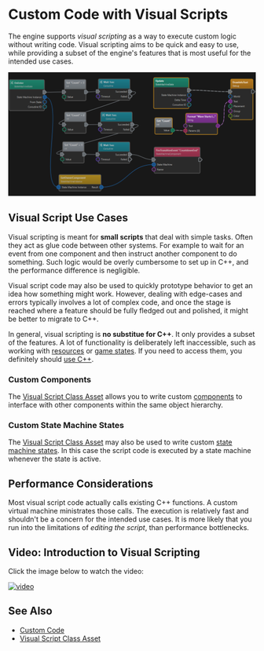 # Custom Code with Visual Scripts

The engine supports *visual scripting* as a way to execute custom logic without writing code. Visual scripting aims to be quick and easy to use, while providing a subset of the engine's features that is most useful for the intended use cases.

![Visual Script](media/vs-state.png)

## Visual Script Use Cases

Visual scripting is meant for **small scripts** that deal with simple tasks. Often they act as glue code between other systems. For example to wait for an event from one component and then instruct another component to do something. Such logic would be overly cumbersome to set up in C++, and the performance difference is negligible.

Visual script code may also be used to quickly prototype behavior to get an idea how something might work. However, dealing with edge-cases and errors typically involves a lot of complex code, and once the stage is reached where a feature should be fully fledged out and polished, it might be better to migrate to C++.

In general, visual scripting is **no substitue for C++**. It only provides a subset of the features. A lot of functionality is deliberately left inaccessible, such as working with [resources](../../runtime/resource-management.md) or [game states](../../runtime/application/game-state.md). If you need to access them, you definitely should [use C++](../cpp/cpp-overview.md).

### Custom Components

The [Visual Script Class Asset](visual-script-class-asset.md) allows you to write custom [components](../../runtime/world/components.md) to interface with other components within the same object hierarchy.

### Custom State Machine States

The [Visual Script Class Asset](visual-script-class-asset.md) may also be used to write custom [state machine states](../game-logic/state-machine-asset.md#state-types). In this case the script code is executed by a state machine whenever the state is active.

## Performance Considerations

Most visual script code actually calls existing C++ functions. A custom virtual machine ministrates those calls. The execution is relatively fast and shouldn't be a concern for the intended use cases. It is more likely that you run into the limitations of *editing the script*, than performance bottlenecks.

## Video: Introduction to Visual Scripting

Click the image below to watch the video:

[![video](https://img.youtube.com/vi/0gVEXeWBF2Q/0.jpg)](https://www.youtube.com/watch?v=0gVEXeWBF2Q)

## See Also

* [Custom Code](../custom-code-overview.md)
* [Visual Script Class Asset](visual-script-class-asset.md)
